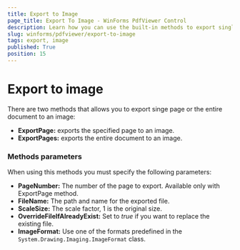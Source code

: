 ```yaml
---
title: Export to Image
page_title: Export To Image - WinForms PdfViewer Control
description: Learn how you can use the built-in methods to export single or more pages to an image in WinForms PdfViewer. 
slug: winforms/pdfviewer/export-to-image
tags: export, image
published: True
position: 15
---
```


# Export to image

There are two methods that allows you to export singe page or the entire document to an image:

* __ExportPage:__ exports the specified page to an image. 
* __ExportPages:__ exports the entire document to an image. 


### Methods parameters

When using this methods you must specify the following parameters:

* __PageNumber:__ The number of the page to export. Available only with ExportPage method.
* __FileName:__ The path and name for the exported file. 
* __ScaleSize:__ The scale factor, 1 is the original size.
* __OverrideFileIfAlreadyExist:__ Set to *true* if you want to replace the existing file.
* __ImageFormat:__ Use one of the formats predefined in the `System.Drawing.Imaging.ImageFormat` class.
